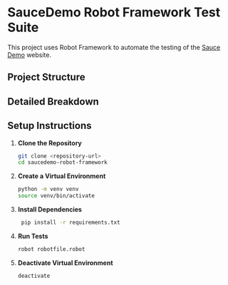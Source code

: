 # SauceDemo Robot Framework Test Suite

This project uses Robot Framework to automate the testing of the [Sauce Demo](https://www.saucedemo.com) website.

## Project Structure

## Detailed Breakdown

## Setup Instructions

1. **Clone the Repository**
   ```bash
   git clone <repository-url>
   cd saucedemo-robot-framework
    ```
2. **Create a Virtual Environment**
   ```bash
   python -m venv venv
   source venv/bin/activate
   ```
3. **Install Dependencies**
   ```bash
    pip install -r requirements.txt
    ```
4. **Run Tests**
    ```bash
    robot robotfile.robot
      ```
5. **Deactivate Virtual Environment**
    ```bash
    deactivate
    ```



